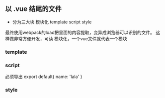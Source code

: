 ##  以 .vue 结尾的文件
* 分为三大块
    模块化
        template
        script
        style

最终使用webpack的load把里面的内容提取，变异成浏览器可以识别的文件。
这样做非常方便开发，可读
模块化，一个vue文件就代表一个模块

### template 
<template>
    // 必须有成对的跟标签开始
    <div>
        <p></p>
    </div>
</template>

### script
必须导出
export default{
    name: 'lala'
}

### style
<style leng="scss">
    // leng 用来声明语言，比如：scss less stylus
</style>